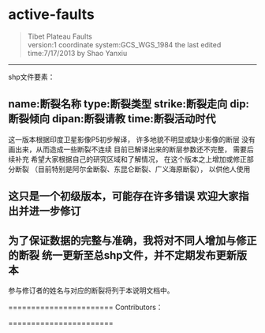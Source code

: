 active-faults
=============

>Tibet Plateau Faults   
>version:1
coordinate system:GCS_WGS_1984
the last edited time:7/17/2013
by Shao Yanxiu

---------------------
shp文件要素：

name:断裂名称
type:断裂类型
strike:断裂走向
dip:断裂倾向
dipan:断裂请教
time:断裂活动时代
----------------------
这一版本根据印度卫星影像P5初步解译，
许多地貌不明显或缺少影像的断层
没有画出来，从而造成一些断裂不连续
目前已解译出来的断层参数还不完整，
需要后续补充
希望大家根据自己的研究区域和了解情况，
在这个版本之上增加或修正部分断裂
（目前特别是阿尔金断裂、东昆仑断裂、广义海原断裂），
以供他人使用


这只是一个初级版本，可能存在许多错误
欢迎大家指出并进一步修订
----------------------
为了保证数据的完整与准确，我将对不同人增加与修正的断裂
统一更新至总shp文件，并不定期发布更新版本
-----------------------
参与修订者的姓名与对应的断裂将列于本说明文档中。

=======================
Contributors：


=======================
